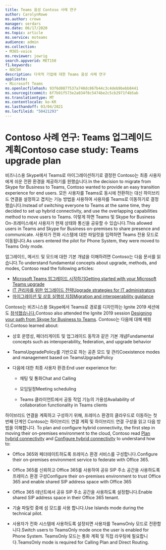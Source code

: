 ```yaml
---
title: Teams 음성 Contoso 사례 연구
author: CarolynRowe
ms.author: crowe
manager: serdars
ms.date: 06/17/2020
ms.topic: article
ms.service: msteams
audience: admin
ms.collection:
- M365-voice
ms.reviewer: jowrig
search.appverid: MET150
f1.keywords:
- NOCSH
description: 다국적 기업에 대한 Teams 음성 사례 연구
appliesto:
- Microsoft Teams
ms.openlocfilehash: 93f6d0877537a740dc867b44c3c4deb9bebb8441
ms.sourcegitcommit: 6f7b91f573e2a034f8c5474be2c5cb2971f4b5ab
ms.translationtype: MT
ms.contentlocale: ko-KR
ms.lasthandoff: 03/04/2021
ms.locfileid: "50421293"
---
```

# <a name="contoso-case-study-teams-upgrade-plan"></a><span data-ttu-id="e2582-103">Contoso 사례 연구: Teams 업그레이드 계획</span><span class="sxs-lookup"><span data-stu-id="e2582-103">Contoso case study: Teams upgrade plan</span></span>

<span data-ttu-id="e2582-104">비즈니스용 Skype에서 Teams로 마이그레이션하기로 결정한 Contoso는 최종 사용자에게 쉬운 전환 환경을 제공하기를 원했습니다.</span><span class="sxs-lookup"><span data-stu-id="e2582-104">In the decision to migrate from Skype for Business to Teams, Contoso wanted to provide an easy transition experience for end users.</span></span> <span data-ttu-id="e2582-105">모든 사용자를 Teams로 동시에 전환하는 대신 하이브리드 연결을 설정하고 겹치는 기능 방법을 사용하여 사용자를 Teams로 이동하기로 결정했습니다.</span><span class="sxs-lookup"><span data-stu-id="e2582-105">Instead of switching everyone to Teams at the same time, they decided to set up hybrid connectivity, and use the overlapping capabilities method to move users to Teams.</span></span> <span data-ttu-id="e2582-106">이렇게 하면 Teams 및 Skype for Business On-프레미스에서 사용자가 현재 상태와 통신을 공유할 수 있습니다.</span><span class="sxs-lookup"><span data-stu-id="e2582-106">This allowed users in Teams and Skype for Business on-premises to share presence and communicate.</span></span> <span data-ttu-id="e2582-107">사용자가 전화 시스템에 대한 파일럿을 입력하면 Teams 전용 모드로 이동됩니다.</span><span class="sxs-lookup"><span data-stu-id="e2582-107">As users entered the pilot for Phone System, they were moved to Teams Only mode.</span></span>

<span data-ttu-id="e2582-108">업그레이드, 메서드 및 모드에 대한 기본 개념을 이해하려면 Contoso는 다음 문서를 읽습니다.</span><span class="sxs-lookup"><span data-stu-id="e2582-108">To understand fundamental concepts about upgrade, methods, and modes, Contoso read the following articles:</span></span>

- [<span data-ttu-id="e2582-109">Microsoft Teams 업그레이드 시작하기</span><span class="sxs-lookup"><span data-stu-id="e2582-109">Getting started with your Microsoft Teams upgrade</span></span>](upgrade-start-here.md)
- [<span data-ttu-id="e2582-110">IT 관리자를 위한 업그레이드 전략</span><span class="sxs-lookup"><span data-stu-id="e2582-110">Upgrade strategies for IT administrators</span></span>](upgrade-to-teams-on-prem-implement.md) 
- [<span data-ttu-id="e2582-111">마이그레이션 및 상호 실행성 지침</span><span class="sxs-lookup"><span data-stu-id="e2582-111">Migration and interoperability guidance</span></span>](migration-interop-guidance-for-teams-with-skype.md)
 
<span data-ttu-id="e2582-112">Contoso는 비즈니스용 Skype에서 Teams로 경로를 디자인하는 Ignite 2019 세션에도 [참석했습니다.](https://myignite.techcommunity.microsoft.com/sessions/81820?source=sessions)</span><span class="sxs-lookup"><span data-stu-id="e2582-112">Contoso also attended the Ignite 2019 session [Designing your path from Skype for Business to Teams](https://myignite.techcommunity.microsoft.com/sessions/81820?source=sessions).</span></span> <span data-ttu-id="e2582-113">Contoso는 다음에 대해 배웠다.</span><span class="sxs-lookup"><span data-stu-id="e2582-113">Contoso learned about:</span></span>

- <span data-ttu-id="e2582-114">상호 운영성, 페더리게이트 및 업그레이드 동작과 같은 기본 개념</span><span class="sxs-lookup"><span data-stu-id="e2582-114">Fundamental concepts such as interoperability, federation, and upgrade behavior</span></span> 

- <span data-ttu-id="e2582-115">TeamsUpgradePolicy를 기반으로 하는 공존 모드 및 관리</span><span class="sxs-lookup"><span data-stu-id="e2582-115">Coexistence modes and management based on TeamsUpgradePolicy</span></span> 

- <span data-ttu-id="e2582-116">다음에 대한 최종 사용자 환경:</span><span class="sxs-lookup"><span data-stu-id="e2582-116">End user experience for:</span></span> 

  - <span data-ttu-id="e2582-117">채팅 및 통화</span><span class="sxs-lookup"><span data-stu-id="e2582-117">Chat and Calling</span></span> 

  - <span data-ttu-id="e2582-118">모임일정</span><span class="sxs-lookup"><span data-stu-id="e2582-118">Meeting scheduling</span></span> 

  - <span data-ttu-id="e2582-119">Teams 클라이언트에서 공동 작업 기능의 가용성</span><span class="sxs-lookup"><span data-stu-id="e2582-119">Availability of collaboration functionality in Teams clients</span></span> 

<span data-ttu-id="e2582-120">하이브리드 연결을 계획하고 구성하기 위해, 프레미스 환경의 클라우드로 이동하는 [](https://docs.microsoft.com/SkypeForBusiness/hybrid/plan-hybrid-connectivity) 첫 번째 단계인 Contoso는 하이브리드 연결 계획 및 하이브리드 연결 구성을 읽고 다음 방법을 이해합니다. [](https://docs.microsoft.com/SkypeForBusiness/hybrid/configure-hybrid-connectivity)</span><span class="sxs-lookup"><span data-stu-id="e2582-120">To plan and configure hybrid connectivity, the first step in moving their on-premises environment to the cloud, Contoso read [Plan hybrid connectivity](https://docs.microsoft.com/SkypeForBusiness/hybrid/plan-hybrid-connectivity) and [Configure hybrid connectivity](https://docs.microsoft.com/SkypeForBusiness/hybrid/configure-hybrid-connectivity) to understand how to:</span></span> 

  - <span data-ttu-id="e2582-121">Office 365와 페더테이트하도록 프레미스 환경 서비스를 구성합니다.</span><span class="sxs-lookup"><span data-stu-id="e2582-121">Configure their on-premises environment service to federate with Office 365.</span></span> 

  - <span data-ttu-id="e2582-122">Office 365를 신뢰하고 Office 365를 사용하여 공유 SIP 주소 공간을 사용하도록 프레미스 환경 구성</span><span class="sxs-lookup"><span data-stu-id="e2582-122">Configure their on-premises environment to trust Office 365 and enable shared SIP address space with Office 365</span></span> 

  - <span data-ttu-id="e2582-123">Office 365 테넌트에서 공유 SIP 주소 공간을 사용하도록 설정합니다.</span><span class="sxs-lookup"><span data-stu-id="e2582-123">Enable shared SIP address space in their Office 365 tenant.</span></span>

  - <span data-ttu-id="e2582-124">기술 파일럿 중에 섬 모드를 사용 합니다.</span><span class="sxs-lookup"><span data-stu-id="e2582-124">Use Islands mode during the technical pilot.</span></span>

  - <span data-ttu-id="e2582-125">사용자가 전화 시스템에 사용하도록 설정되면 사용자를 TeamsOnly 모드로 전환합니다.</span><span class="sxs-lookup"><span data-stu-id="e2582-125">Switch users to TeamsOnly mode once the user is enabled for Phone System.</span></span> <span data-ttu-id="e2582-126">TeamsOnly 모드는 통화 계획 및 직접 라우팅에 필요합니다.</span><span class="sxs-lookup"><span data-stu-id="e2582-126">TeamsOnly mode is required for  Calling Plan and Direct Routing.</span></span> 
